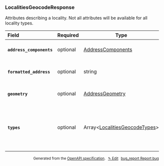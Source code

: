 <!--- This is a generated file, do not edit! -->
<!--- [START woosmap_http_schema_localitiesgeocoderesponse] -->
<h3 class="schema-object" id="LocalitiesGeocodeResponse">LocalitiesGeocodeResponse</h3>

Attributes describing a locality. Not all attributes will be available for all locality types.

| Field                                                                                                                                  | Required | Type                                                                                    | Description                                                                                                                                                                             |
| :------------------------------------------------------------------------------------------------------------------------------------- | -------- | --------------------------------------------------------------------------------------- | --------------------------------------------------------------------------------------------------------------------------------------------------------------------------------------- |
| <h4 id="LocalitiesGeocodeResponse-address_components" class="add-link schema-object-property-key"><code>address_components</code></h4> | optional | [AddressComponents](#AddressComponents "AddressComponents")                             | See [AddressComponents](#AddressComponents "AddressComponents") for more information.                                                                                                   |
| <h4 id="LocalitiesGeocodeResponse-formatted_address" class="add-link schema-object-property-key"><code>formatted_address</code></h4>   | optional | string                                                                                  | <div class="nonref-property-description"><p>Contains the human readable address.</p></div>                                                                                              |
| <h4 id="LocalitiesGeocodeResponse-geometry" class="add-link schema-object-property-key"><code>geometry</code></h4>                     | optional | [AddressGeometry](#AddressGeometry "AddressGeometry")                                   | See [AddressGeometry](#AddressGeometry "AddressGeometry") for more information.                                                                                                         |
| <h4 id="LocalitiesGeocodeResponse-types" class="add-link schema-object-property-key"><code>types</code></h4>                           | optional | Array&lt;[LocalitiesGeocodeTypes](#LocalitiesGeocodeTypes "LocalitiesGeocodeTypes")&gt; | <div class="ref-property-description"><p>An array containing the types of the result</p><p>See <a href="#LocalitiesGeocodeTypes">LocalitiesGeocodeTypes</a> for more information.</div> |

<p style="text-align: right; font-size: smaller;">Generated from the <a data-label="openapi-github" href="https://github.com/woosmap/openapi-specification" title="Woosmap OpenAPI Specification" class="external">OpenAPI specification</a>.
<a data-label="openapi-github-woosmap-http-schema-localitiesgeocoderesponse" data-action="edit" style="margin-left: 5px;" href="https://github.com/woosmap/openapi-specification/blob/main/specification/schemas/LocalitiesGeocodeResponse.yml" title="Edit on GitHub">✎ Edit</a>
<a data-label="openapi-github-woosmap-http-schema-localitiesgeocoderesponse" data-action="bug" style="margin-left: 5px;" href="https://github.com/woosmap/openapi-specification/issues/new?assignees=&labels=type%3A+bug%2C+triage+me&template=bug_report.md&title=[schemas] Bug - LocalitiesGeocodeResponse" title="File bug for schemas on GitHub"><span class="material-icons">bug_report</span> Report bug</a>
</p>

<!--- [END woosmap_http_schema_localitiesgeocoderesponse] -->
